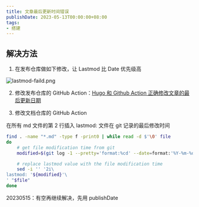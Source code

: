 ```yaml
---
title: 文章最后更新时间错误
publishDate: 2023-05-13T00:00:00+08:00
tags:
- 搭建
---
```


## 解决方法

1. 在发布仓库做如下修改，让 Lastmod 比 Date 优先级高

![lastmod-faild.png](https://cdn.jsdelivr.net/gh/11ze/static/images/lastmod-faild.png)

2. 修改发布仓库的 GitHub Action：[Hugo 和 Github Action 正确修改文章的最后更新日期](https://dnwzlx.com/posts/146871a6/)

3. 修改文档仓库的 GitHub Action

在所有 md 文件的第 2 行插入 lastmod: 文件在 git 记录的最后修改时间

```bash
find . -name "*.md" -type f -print0 | while read -d $'\0' file
do
    # get file modification time from git
    modified=$(git log -1 --pretty='format:%cd' --date=format:'%Y-%m-%dT%H:%M:%S+0800' $file)

    # replace lastmod value with the file modification time
    sed -i '' '2i\
lastmod: '${modified}'\ 
' "$file"
done
```

20230515：有空再继续解决，先用 publishDate
